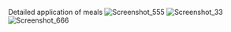Detailed application of meals
![Screenshot_555](https://github.com/fatmanasr14/Meal_app/assets/117378661/c007674c-036e-412e-845e-17fed115f70c)  ![Screenshot_33](https://github.com/fatmanasr14/Meal_app/assets/117378661/4ff29c5b-af82-4a69-a953-5b282e0d5415)  ![Screenshot_666](https://github.com/fatmanasr14/Meal_app/assets/117378661/42f9a42a-db47-4d32-8920-b330efbcfeaa)



